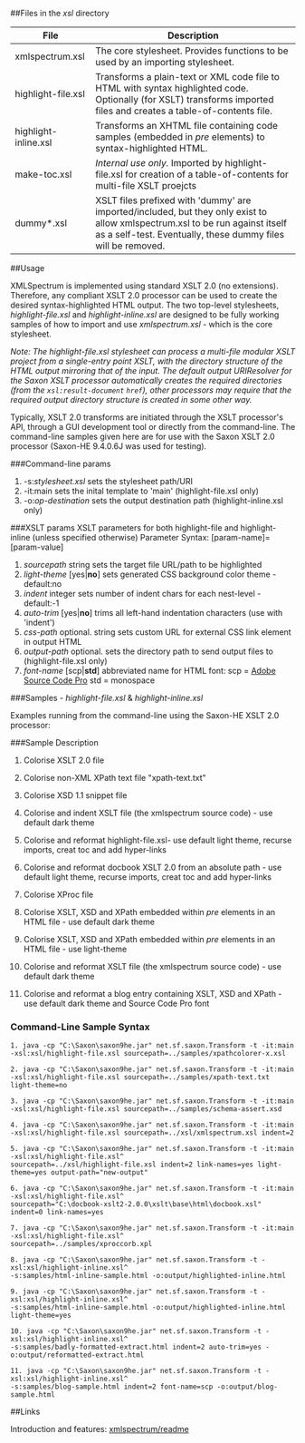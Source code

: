 ##Files in the *xsl* directory<table><thead><tr><th>File</th><th>Description</th></tr></thead><tbody><tr><td>xmlspectrum.xsl</td><td>The core stylesheet. Provides functions to be used by an importing stylesheet.</td></tr><tr><td>highlight-file.xsl</td><td>Transforms a plain-text or XML code file to HTML with syntax highlighted code. Optionally (for XSLT) transforms imported files and creates a table-of-contents file.</td></tr><tr><td>highlight-inline.xsl</td><td>Transforms an XHTML file containing code samples (embedded in <I>pre</I> elements) to syntax-highlighted HTML.</td></tr><tr><td>make-toc.xsl</td><td><I>Internal use only.</I> Imported by highlight-file.xsl for creation of a table-of-contents for multi-file XSLT proejcts</td></tr><tr><td>dummy*.xsl</td><td>XSLT files prefixed with 'dummy' are imported/included, but they only exist to allow xmlspectrum.xsl to be run against itself as a self-test. Eventually, these dummy files will be removed.</td></tr></tbody></table>##UsageXMLSpectrum is implemented using standard XSLT 2.0 (no extensions). Therefore, any compliant XSLT 2.0 processor can be used to create the desired syntax-highlighted HTML output. The two top-level stylesheets, *highlight-file.xsl* and *highlight-inline.xsl* are designed to be fully working samples of how to import and use *xmlspectrum.xsl* - which is the core stylesheet.*Note: The highlight-file.xsl stylesheet can process a multi-file modular XSLT project from a single-entry point XSLT, with the directory structure of the HTML output mirroring that of the input. The default output URIResolver for the Saxon XSLT processor automatically creates the required directories (from the `xsl:result-document` `href`), other processors may require that the required output directory structure is created in some other way.*Typically, XSLT 2.0 transforms are initiated through the XSLT processor's API, through a GUI development tool or directly from the command-line. The command-line samples given here are for use with the Saxon XSLT 2.0 processor (Saxon-HE 9.4.0.6J was used for testing).###Command-line params   1. -s:*stylesheet.xsl* sets the stylesheet path/URI   2. -it:main sets the inital template to 'main' (highlight-file.xsl only)   3. -o:*op-destination* sets the output destination path (highlight-inline.xsl only)###XSLT paramsXSLT parameters for both highlight-file and highlight-inline (unless specified otherwise)Parameter Syntax: [param-name]=[param-value]   1. *sourcepath*  string sets the target file URL/path to be highlighted   2. *light-theme* [yes|**no**] sets generated CSS background color theme - default:no   3. *indent*      integer sets number of indent chars for each nest-level - default:-1   4. *auto-trim*   [yes|**no**] trims all left-hand indentation characters (use with 'indent')   5. *css-path*    optional. string sets custom URL for external CSS link element in output HTML   6. *output-path* optional. sets the directory path to send output files to (highlight-file.xsl only)   7. *font-name*   [scp|**std**] abbreviated name for HTML font: scp = [Adobe Source Code Pro](http://blogs.adobe.com/typblography/2012/09/source-code-pro.html) std = monospace###Samples - *highlight-file.xsl* & *highlight-inline.xsl*Examples running from the command-line using the Saxon-HE XSLT 2.0 processor:###Sample Description1. Colorise XSLT 2.0 file2. Colorise non-XML XPath text file "xpath-text.txt"3. Colorise XSD 1.1 snippet file4. Colorise and indent XSLT file (the xmlspectrum source code) - use default dark theme5. Colorise and reformat highlight-file.xsl- use default light theme, recurse imports, creat toc and add hyper-links6. Colorise and reformat docbook XSLT 2.0 from an absolute path - use default light theme, recurse imports, creat toc and add hyper-links7. Colorise XProc file8. Colorise XSLT, XSD and XPath embedded within *pre* elements in an HTML file - use default dark theme9. Colorise XSLT, XSD and XPath embedded within *pre* elements in an HTML file - use light-theme10. Colorise and reformat XSLT file (the xmlspectrum source code) - use default dark theme11. Colorise and reformat a blog entry containing XSLT, XSD and XPath - use default dark theme and Source Code Pro font### Command-Line Sample Syntax```1. java -cp "C:\Saxon\saxon9he.jar" net.sf.saxon.Transform -t -it:main -xsl:xsl/highlight-file.xsl sourcepath=../samples/xpathcolorer-x.xsl2. java -cp "C:\Saxon\saxon9he.jar" net.sf.saxon.Transform -t -it:main -xsl:xsl/highlight-file.xsl sourcepath=../samples/xpath-text.txt light-theme=no3. java -cp "C:\Saxon\saxon9he.jar" net.sf.saxon.Transform -t -it:main -xsl:xsl/highlight-file.xsl sourcepath=../samples/schema-assert.xsd4. java -cp "C:\Saxon\saxon9he.jar" net.sf.saxon.Transform -t -it:main -xsl:xsl/highlight-file.xsl sourcepath=../xsl/xmlspectrum.xsl indent=25. java -cp "C:\Saxon\saxon9he.jar" net.sf.saxon.Transform -t -it:main -xsl:xsl/highlight-file.xsl^sourcepath=../xsl/highlight-file.xsl indent=2 link-names=yes light-theme=yes output-path="new-output"6. java -cp "C:\Saxon\saxon9he.jar" net.sf.saxon.Transform -t -it:main -xsl:xsl/highlight-file.xsl^sourcepath="C:\docbook-xslt2-2.0.0\xslt\base\html\docbook.xsl" indent=0 link-names=yes7. java -cp "C:\Saxon\saxon9he.jar" net.sf.saxon.Transform -t -it:main -xsl:xsl/highlight-file.xsl^sourcepath=../samples/xproccorb.xpl8. java -cp "C:\Saxon\saxon9he.jar" net.sf.saxon.Transform -t -xsl:xsl/highlight-inline.xsl^-s:samples/html-inline-sample.html -o:output/highlighted-inline.html9. java -cp "C:\Saxon\saxon9he.jar" net.sf.saxon.Transform -t -xsl:xsl/highlight-inline.xsl^-s:samples/html-inline-sample.html -o:output/highlighted-inline.html light-theme=yes10. java -cp "C:\Saxon\saxon9he.jar" net.sf.saxon.Transform -t -xsl:xsl/highlight-inline.xsl^-s:samples/badly-formatted-extract.html indent=2 auto-trim=yes -o:output/reformatted-extract.html11. java -cp "C:\Saxon\saxon9he.jar" net.sf.saxon.Transform -t -xsl:xsl/highlight-inline.xsl^-s:samples/blog-sample.html indent=2 font-name=scp -o:output/blog-sample.html```##LinksIntroduction and features: [xmlspectrum/readme](https://github.com/pgfearo/xmlspectrum/blob/master/readme.md)